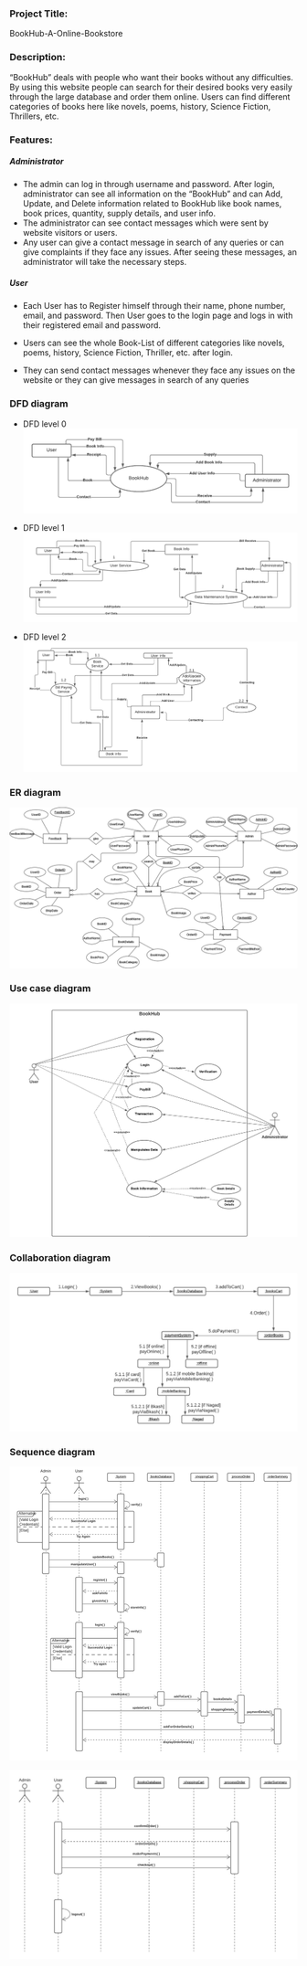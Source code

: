 ### Project Title:
BookHub-A-Online-Bookstore

### Description:
“BookHub” deals with people who want their books without any difficulties. By using this website people can search for their desired books very easily through the large database and order them online. Users can find different categories of books here like novels, poems, history, Science Fiction, Thrillers, etc. 

### Features:
##### Administrator
* The admin can log in through username and password. After login, administrator can see all information on the “BookHub” and can Add, Update, and Delete information related to BookHub like book names, book prices, quantity, supply details, and user info. 
* The administrator can see contact messages which were sent by website visitors or users. 
* Any user can give a contact message in search of any queries or can give complaints if they face any issues. After seeing these messages, an administrator will take the necessary steps.

##### User
* Each User has to Register himself through their name, phone number, email, and password. Then User goes to the login page and logs in with their registered email and password. 

* Users can see the whole Book-List of different categories like novels, poems, history, Science Fiction, Thriller, etc. after login. 

* They can send contact messages whenever they face any issues on the website or they can give messages in search of any queries


### DFD diagram
* DFD level 0
![Diagram1](Diagram/Dfdlevel0.png) 

* DFD level 1
![Diagram2](Diagram/DFDlevel1.png) 

* DFD level 2
![Diagram3](Diagram/DFDlevel2.png) 


### ER diagram
![Diagram4](Diagram/ERdiagram.png) 

### Use case diagram
![Diagram5](Diagram/Usecasediagram.png) 

### Collaboration diagram
![Diagram6](Diagram/collaborationDiagram.png) 

### Sequence diagram
![Diagram7](Diagram/sequencediagram.png) 

![Diagram78](Diagram/sequencediagram(remained).png)

